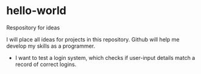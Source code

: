 # hello-world
Respository for ideas

I will place all ideas for projects in this repository. Github will help me develop my skills as a programmer.



- I want to test a login system, which checks if user-input details match a record of correct logins.
